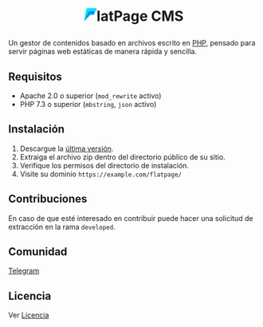 # <p align="center"><img src="https://github.com/alexsandrov16/flatpage/blob/master/flatpage/admin/assets/img/logo.png" width="25">latPage CMS

Un gestor de contenidos basado en archivos escrito en [PHP](https://www.php.net), pensado para servir páginas web estáticas de manera rápida y sencilla.

## Requisitos

- Apache 2.0 o superior (```mod_rewrite``` activo)
- PHP 7.3 o superior (```mbstring```, ```json``` activo)

## Instalación

1. Descargue la [última versión](https://github.com/alexsandrov16/flatpage/archive/refs/heads/master.zip).
2. Extraiga el archivo zip dentro del directorio público de su sitio.
3. Verifique los permisos del directorio de instalación.
4. Visite su dominio ```https://example.com/flatpage/```

## Contribuciones

En caso de que esté interesado en contribuir puede hacer una solicitud de extracción en la rama ```developed```.

## Comunidad

[Telegram](https://t.me/FlatPage)

## Licencia

Ver [Licencia](https://github.com/alexsandrov16/flatpage/blob/master/LICENSE)